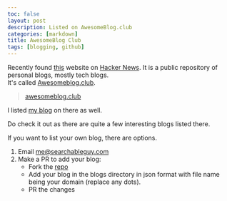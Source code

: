```yaml
---
toc: false
layout: post
description: Listed on AwesomeBlog.club
categories: [markdown]
title: AwesomeBlog Club
tags: [blogging, github]
---
```


Recently found [this](https://awesomeblog.club/) website on [Hacker News](https://news.ycombinator.com/).
It is a public repository of personal blogs, mostly tech blogs.  
It's called [Awesomeblog.club](https://Awesomeblog.club).

> [awesomeblog.club](https://awesomeblog.club/)

I listed [my blog](/) on there as well.

Do check it out as there are quite a few interesting blogs listed there.

If you want to list your own blog, there are options.

1. Email me@searchableguy.com
2. Make a PR to add your blog:
   - Fork the [repo](https://github.com/searchableguy/awesomeblog-club)
   - Add your blog in the blogs directory in json format with file name being your domain (replace any dots).
   - PR the changes
